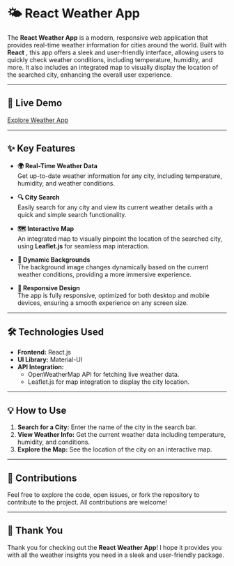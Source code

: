 # 🌤️ React Weather App

The **React Weather App** is a modern, responsive web application that provides real-time weather information for cities around the world. Built with **React** , this app offers a sleek and user-friendly interface, allowing users to quickly check weather conditions, including temperature, humidity, and more. It also includes an integrated map to visually display the location of the searched city, enhancing the overall user experience.

---

## 🚀 Live Demo
[Explore Weather App](https://react-weather-app-five-gamma.vercel.app)

---

## ✨ Key Features

- **🌍 Real-Time Weather Data**  
  Get up-to-date weather information for any city, including temperature, humidity, and weather conditions.

- **🔍 City Search**  
  Easily search for any city and view its current weather details with a quick and simple search functionality.

- **🗺️ Interactive Map**  
  An integrated map to visually pinpoint the location of the searched city, using **Leaflet.js** for seamless map interaction.

- **🌈 Dynamic Backgrounds**  
  The background image changes dynamically based on the current weather conditions, providing a more immersive experience.

- **📱 Responsive Design**  
  The app is fully responsive, optimized for both desktop and mobile devices, ensuring a smooth experience on any screen size.

---

## 🛠️ Technologies Used

- **Frontend:** React.js
- **UI Library:** Material-UI
- **API Integration:**  
  - OpenWeatherMap API for fetching live weather data.
  - Leaflet.js for map integration to display the city location.

---

## 💡 How to Use

1. **Search for a City:** Enter the name of the city in the search bar.
2. **View Weather Info:** Get the current weather data including temperature, humidity, and conditions.
3. **Explore the Map:** See the location of the city on an interactive map.

---

## 🤝 Contributions

Feel free to explore the code, open issues, or fork the repository to contribute to the project. All contributions are welcome!

---

## 🙏 Thank You

Thank you for checking out the **React Weather App**! I hope it provides you with all the weather insights you need in a sleek and user-friendly package.

